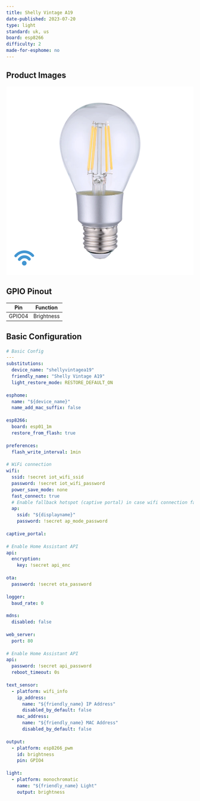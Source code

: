 ```yaml
---
title: Shelly Vintage A19
date-published: 2023-07-20
type: light
standard: uk, us
board: esp8266
difficulty: 2
made-for-esphome: no
---
```


## Product Images

![Product Image](Shelly_Vintage_A60_x1-938x938.png "Product Image")

## GPIO Pinout

| Pin    | Function             |
| ------ | -------------------- |
| GPIO04 | Brightness           |

## Basic Configuration

```yaml
# Basic Config
---
substitutions:
  device_name: "shellyvintagea19"
  friendly_name: "Shelly Vintage A19"
  light_restore_mode: RESTORE_DEFAULT_ON

esphome:
  name: "${device_name}"
  name_add_mac_suffix: false

esp8266:
  board: esp01_1m
  restore_from_flash: true

preferences:
  flash_write_interval: 1min

# WiFi connection
wifi:
  ssid: !secret iot_wifi_ssid
  password: !secret iot_wifi_password
  power_save_mode: none
  fast_connect: true
  # Enable fallback hotspot (captive portal) in case wifi connection fails
  ap:
    ssid: "${displayname}"
    password: !secret ap_mode_password

captive_portal:

# Enable Home Assistant API
api:
  encryption:
    key: !secret api_enc

ota:
  password: !secret ota_password

logger:
  baud_rate: 0

mdns:
  disabled: false

web_server:
  port: 80

# Enable Home Assistant API
api:
  password: !secret api_password
  reboot_timeout: 0s

text_sensor:
  - platform: wifi_info
    ip_address:
      name: "${friendly_name} IP Address"
      disabled_by_default: false
    mac_address:
      name: "${friendly_name} MAC Address"
      disabled_by_default: false

output:
  - platform: esp8266_pwm
    id: brightness
    pin: GPIO4

light:
  - platform: monochromatic
    name: "${friendly_name} Light"
    output: brightness
```
